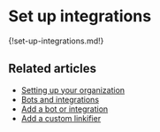 # Set up integrations

{!set-up-integrations.md!}

## Related articles

* [Setting up your organization](/help/getting-your-organization-started-with-aloha)
* [Bots and integrations](/help/bots-and-integrations)
* [Add a bot or integration](/help/add-a-bot-or-integration)
* [Add a custom linkifier](/help/add-a-custom-linkifier)
